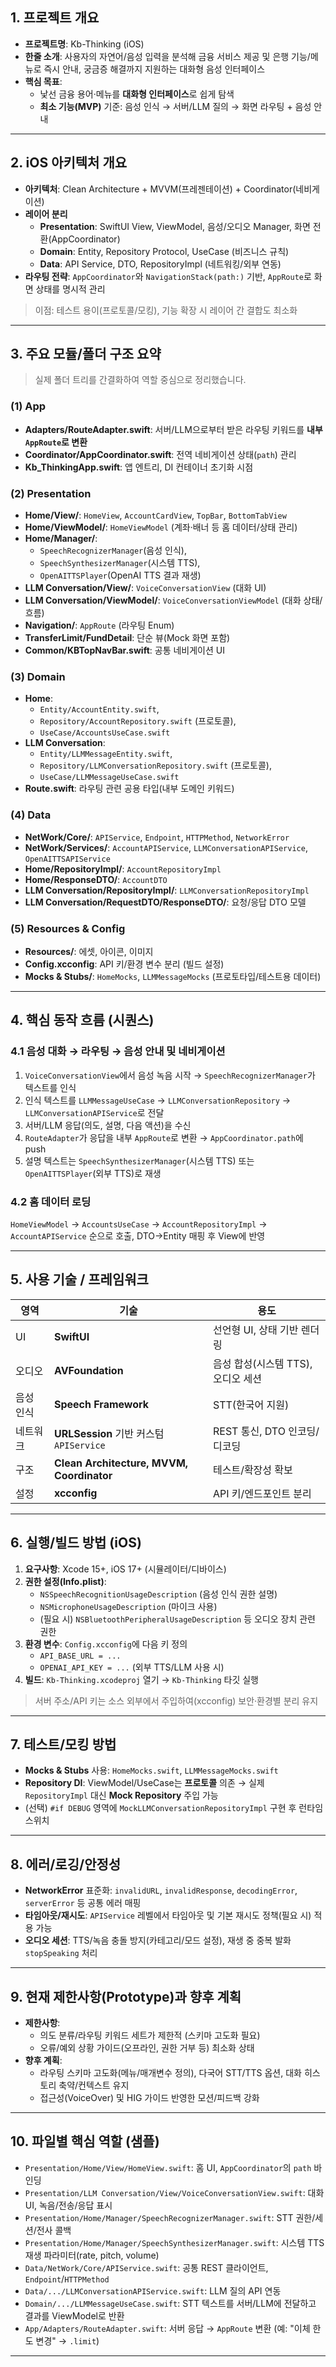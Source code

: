 ## 1. 프로젝트 개요

- **프로젝트명**: Kb-Thinking (iOS)
- **한줄 소개**: 사용자의 자연어/음성 입력을 분석해 금융 서비스 제공 및 은행 기능/메뉴로 즉시 안내, 궁금증 해결까지 지원하는 대화형 음성 인터페이스
- **핵심 목표**:
    - 낯선 금융 용어·메뉴를 **대화형 인터페이스**로 쉽게 탐색
    - **최소 기능(MVP)** 기준: 음성 인식 → 서버/LLM 질의 → 화면 라우팅 + 음성 안내

---

## 2. iOS 아키텍처 개요

- **아키텍처**: Clean Architecture + MVVM(프레젠테이션) + Coordinator(네비게이션)
- **레이어 분리**
    - **Presentation**: SwiftUI View, ViewModel, 음성/오디오 Manager, 화면 전환(AppCoordinator)
    - **Domain**: Entity, Repository Protocol, UseCase (비즈니스 규칙)
    - **Data**: API Service, DTO, RepositoryImpl (네트워킹/외부 연동)
- **라우팅 전략**: `AppCoordinator`와 `NavigationStack(path:)` 기반, `AppRoute`로 화면 상태를 명시적 관리

> 이점: 테스트 용이(프로토콜/모킹), 기능 확장 시 레이어 간 결합도 최소화
> 

---

## 3. 주요 모듈/폴더 구조 요약

> 실제 폴더 트리를 간결화하여 역할 중심으로 정리했습니다.
> 

### (1) App

- **Adapters/RouteAdapter.swift**: 서버/LLM으로부터 받은 라우팅 키워드를 **내부 `AppRoute`로 변환**
- **Coordinator/AppCoordinator.swift**: 전역 네비게이션 상태(`path`) 관리
- **Kb_ThinkingApp.swift**: 앱 엔트리, DI 컨테이너 초기화 시점

### (2) Presentation

- **Home/View/**: `HomeView`, `AccountCardView`, `TopBar`, `BottomTabView`
- **Home/ViewModel/**: `HomeViewModel` (계좌·배너 등 홈 데이터/상태 관리)
- **Home/Manager/**:
    - `SpeechRecognizerManager`(음성 인식),
    - `SpeechSynthesizerManager`(시스템 TTS),
    - `OpenAITTSPlayer`(OpenAI TTS 결과 재생)
- **LLM Conversation/View/**: `VoiceConversationView` (대화 UI)
- **LLM Conversation/ViewModel/**: `VoiceConversationViewModel` (대화 상태/흐름)
- **Navigation/**: `AppRoute` (라우팅 Enum)
- **TransferLimit/FundDetail**: 단순 뷰(Mock 화면 포함)
- **Common/KBTopNavBar.swift**: 공통 네비게이션 UI

### (3) Domain

- **Home**:
    - `Entity/AccountEntity.swift`,
    - `Repository/AccountRepository.swift` (프로토콜),
    - `UseCase/AccountsUseCase.swift`
- **LLM Conversation**:
    - `Entity/LLMMessageEntity.swift`,
    - `Repository/LLMConversationRepository.swift` (프로토콜),
    - `UseCase/LLMMessageUseCase.swift`
- **Route.swift**: 라우팅 관련 공용 타입(내부 도메인 키워드)

### (4) Data

- **NetWork/Core/**: `APIService`, `Endpoint`, `HTTPMethod`, `NetworkError`
- **NetWork/Services/**: `AccountAPIService`, `LLMConversationAPIService`, `OpenAITTSAPIService`
- **Home/RepositoryImpl/**: `AccountRepositoryImpl`
- **Home/ResponseDTO/**: `AccountDTO`
- **LLM Conversation/RepositoryImpl/**: `LLMConversationRepositoryImpl`
- **LLM Conversation/RequestDTO/ResponseDTO/**: 요청/응답 DTO 모델

### (5) Resources & Config

- **Resources/**: 에셋, 아이콘, 이미지
- **Config.xcconfig**: API 키/환경 변수 분리 (빌드 설정)
- **Mocks & Stubs/**: `HomeMocks`, `LLMMessageMocks` (프로토타입/테스트용 데이터)

---

## 4. 핵심 동작 흐름 (시퀀스)

### 4.1 음성 대화 → 라우팅 → 음성 안내 및 네비게이션

1. `VoiceConversationView`에서 음성 녹음 시작 → `SpeechRecognizerManager`가 텍스트를 인식
2. 인식 텍스트를 `LLMMessageUseCase` → `LLMConversationRepository` → `LLMConversationAPIService`로 전달
3. 서버/LLM 응답(의도, 설명, 다음 액션)을 수신
4. `RouteAdapter`가 응답을 내부 `AppRoute`로 변환 → `AppCoordinator.path`에 push
5. 설명 텍스트는 `SpeechSynthesizerManager`(시스템 TTS) 또는 `OpenAITTSPlayer`(외부 TTS)로 재생

### 4.2 홈 데이터 로딩

`HomeViewModel` → `AccountsUseCase` → `AccountRepositoryImpl` → `AccountAPIService` 순으로 호출, DTO→Entity 매핑 후 View에 반영

---

## 5. 사용 기술 / 프레임워크

| 영역 | 기술 | 용도 |
| --- | --- | --- |
| UI | **SwiftUI** | 선언형 UI, 상태 기반 렌더링 |
| 오디오 | **AVFoundation** | 음성 합성(시스템 TTS), 오디오 세션 |
| 음성 인식 | **Speech Framework** | STT(한국어 지원) |
| 네트워크 | **URLSession** 기반 커스텀 `APIService` | REST 통신, DTO 인코딩/디코딩 |
| 구조 | **Clean Architecture, MVVM, Coordinator** | 테스트/확장성 확보 |
| 설정 | **xcconfig** | API 키/엔드포인트 분리 |

---

## 6. 실행/빌드 방법 (iOS)

1. **요구사항**: Xcode 15+, iOS 17+ (시뮬레이터/디바이스)
2. **권한 설정(Info.plist)**:
    - `NSSpeechRecognitionUsageDescription` (음성 인식 권한 설명)
    - `NSMicrophoneUsageDescription` (마이크 사용)
    - (필요 시) `NSBluetoothPeripheralUsageDescription` 등 오디오 장치 관련 권한
3. **환경 변수**: `Config.xcconfig`에 다음 키 정의
    - `API_BASE_URL = ...`
    - `OPENAI_API_KEY = ...` (외부 TTS/LLM 사용 시)
4. **빌드**: `Kb-Thinking.xcodeproj` 열기 → `Kb-Thinking` 타깃 실행

> 서버 주소/API 키는 소스 외부에서 주입하여(xcconfig) 보안·환경별 분리 유지
> 

---

## 7. 테스트/모킹 방법

- **Mocks & Stubs** 사용: `HomeMocks.swift`, `LLMMessageMocks.swift`
- **Repository DI**: ViewModel/UseCase는 **프로토콜** 의존 → 실제 `RepositoryImpl` 대신 **Mock Repository** 주입 가능
- (선택) `#if DEBUG` 영역에 `MockLLMConversationRepositoryImpl` 구현 후 런타임 스위치

---

## 8. 에러/로깅/안정성

- **NetworkError** 표준화: `invalidURL`, `invalidResponse`, `decodingError`, `serverError` 등 공통 에러 매핑
- **타임아웃/재시도**: `APIService` 레벨에서 타임아웃 및 기본 재시도 정책(필요 시) 적용 가능
- **오디오 세션**: TTS/녹음 충돌 방지(카테고리/모드 설정), 재생 중 중복 발화 `stopSpeaking` 처리

---

## 9. 현재 제한사항(Prototype)과 향후 계획

- **제한사항**:
    - 의도 분류/라우팅 키워드 세트가 제한적 (스키마 고도화 필요)
    - 오류/예외 상황 가이드(오프라인, 권한 거부 등) 최소화 상태
- **향후 계획**:
    - 라우팅 스키마 고도화(메뉴/매개변수 정의), 다국어 STT/TTS 옵션, 대화 히스토리 축약/컨텍스트 유지
    - 접근성(VoiceOver) 및 HIG 가이드 반영한 모션/피드백 강화

---

## 10. 파일별 핵심 역할 (샘플)

- `Presentation/Home/View/HomeView.swift`: 홈 UI, `AppCoordinator`의 `path` 바인딩
- `Presentation/LLM Conversation/View/VoiceConversationView.swift`: 대화 UI, 녹음/전송/응답 표시
- `Presentation/Home/Manager/SpeechRecognizerManager.swift`: STT 권한/세션/전사 콜백
- `Presentation/Home/Manager/SpeechSynthesizerManager.swift`: 시스템 TTS 재생 파라미터(rate, pitch, volume)
- `Data/NetWork/Core/APIService.swift`: 공통 REST 클라이언트, `Endpoint`/`HTTPMethod`
- `Data/.../LLMConversationAPIService.swift`: LLM 질의 API 연동
- `Domain/.../LLMMessageUseCase.swift`: STT 텍스트를 서버/LLM에 전달하고 결과를 ViewModel로 반환
- `App/Adapters/RouteAdapter.swift`: 서버 응답 → `AppRoute` 변환 (예: "이체 한도 변경" → `.limit`)

---
